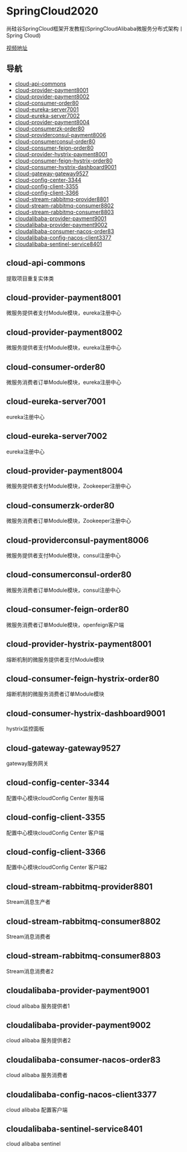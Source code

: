 # SpringCloud2020


尚硅谷SpringCloud框架开发教程(SpringCloudAlibaba微服务分布式架构丨Spring Cloud)

[视频地址](https://www.bilibili.com/video/BV18E411x7eT?spm_id_from=333.999.0.0)


## 导航


- [cloud-api-commons ](#cloud-api-commons )
- [cloud-provider-payment8001  ](#cloud-provider-payment8001  )
- [cloud-provider-payment8002](#cloud-provider-payment8002 )
- [cloud-consumer-order80 ](#cloud-consumer-order80  )
- [cloud-eureka-server7001 ](#cloud-eureka-server7001 )
- [cloud-eureka-server7002 ](#cloud-eureka-server7002 )
- [cloud-provider-payment8004](#cloud-provider-payment8004 )
- [cloud-consumerzk-order80 ](#cloud-consumerzk-order80    )
- [cloud-providerconsul-payment8006  ](#cloud-providerconsul-payment8006    )
- [cloud-consumerconsul-order80 ](#cloud-consumerconsul-order80   )
- [cloud-consumer-feign-order80 ](#cloud-consumer-feign-order80  )
- [cloud-provider-hystrix-payment8001  ](#cloud-provider-hystrix-payment8001  )
- [cloud-consumer-feign-hystrix-order80 ](#cloud-consumer-feign-hystrix-order80  )
- [cloud-consumer-hystrix-dashboard9001](#cloud-consumer-hystrix-dashboard9001  )
- [cloud-gateway-gateway9527](#cloud-gateway-gateway9527)
- [cloud-config-center-3344](#cloud-config-center-3344)
- [cloud-config-client-3355](#cloud-config-client-3355)
- [cloud-config-client-3366](#cloud-config-client-3366)
- [cloud-stream-rabbitmq-provider8801](#cloud-stream-rabbitmq-provider8801)
- [cloud-stream-rabbitmq-consumer8802](#cloud-stream-rabbitmq-consumer8802)
- [cloud-stream-rabbitmq-consumer8803](#cloud-stream-rabbitmq-consumer8803)
- [cloudalibaba-provider-payment9001](#cloudalibaba-provider-payment9001)
- [cloudalibaba-provider-payment9002](#cloudalibaba-provider-payment9002)
- [cloudalibaba-consumer-nacos-order83](#cloudalibaba-consumer-nacos-order83)
- [cloudalibaba-config-nacos-client3377](#cloudalibaba-config-nacos-client3377)
- [cloudalibaba-sentinel-service8401](#cloudalibaba-sentinel-service8401)


## cloud-api-commons   


提取项目重复实体类


## cloud-provider-payment8001  


微服务提供者支付Module模块，eureka注册中心


## cloud-provider-payment8002  


微服务提供者支付Module模块，eureka注册中心


## cloud-consumer-order80  


微服务消费者订单Module模块，eureka注册中心


## cloud-eureka-server7001  


eureka注册中心


## cloud-eureka-server7002  


eureka注册中心


## cloud-provider-payment8004 


微服务提供者支付Module模块，Zookeeper注册中心


## cloud-consumerzk-order80    


微服务消费者订单Module模块，Zookeeper注册中心


## cloud-providerconsul-payment8006    


微服务提供者支付Module模块，consul注册中心


## cloud-consumerconsul-order80    


微服务消费者订单Module模块，consul注册中心


## cloud-consumer-feign-order80    


微服务消费者订单Module模块，openfeign客户端


## cloud-provider-hystrix-payment8001 


熔断机制的微服务提供者支付Module模块


## cloud-consumer-feign-hystrix-order80    


熔断机制的微服务消费者订单Module模块


## cloud-consumer-hystrix-dashboard9001


hystrix监控面板


## cloud-gateway-gateway9527


gateway服务网关


## cloud-config-center-3344


配置中心模块cloudConfig Center 服务端


## cloud-config-client-3355


配置中心模块cloudConfig Center 客户端


## cloud-config-client-3366


配置中心模块cloudConfig Center 客户端2


## cloud-stream-rabbitmq-provider8801


Stream消息生产者


## cloud-stream-rabbitmq-consumer8802


Stream消息消费者


## cloud-stream-rabbitmq-consumer8803


Stream消息消费者2


## cloudalibaba-provider-payment9001


cloud alibaba 服务提供者1


## cloudalibaba-provider-payment9002


cloud alibaba 服务提供者2


## cloudalibaba-consumer-nacos-order83

cloud alibaba 服务消费者


## cloudalibaba-config-nacos-client3377

cloud alibaba 配置客户端


## cloudalibaba-sentinel-service8401

cloud alibaba sentinel